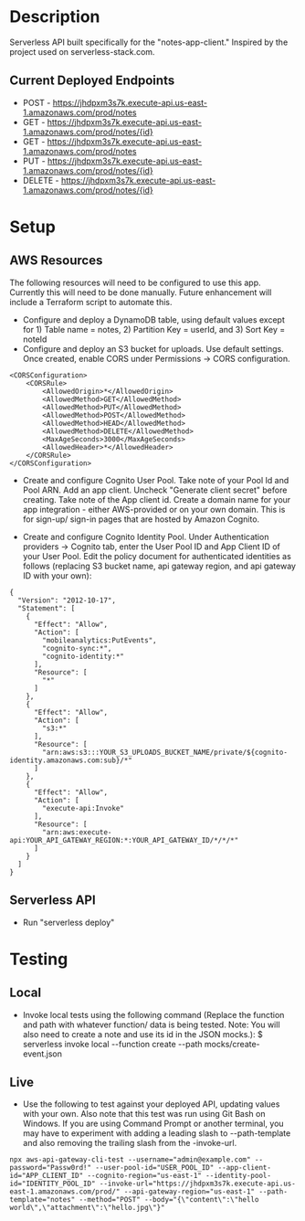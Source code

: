 # Description

Serverless API built specifically for the "notes-app-client." Inspired by the project used on serverless-stack.com. 

## Current Deployed Endpoints

- POST - https://jhdpxm3s7k.execute-api.us-east-1.amazonaws.com/prod/notes
- GET - https://jhdpxm3s7k.execute-api.us-east-1.amazonaws.com/prod/notes/{id}  
- GET - https://jhdpxm3s7k.execute-api.us-east-1.amazonaws.com/prod/notes
- PUT - https://jhdpxm3s7k.execute-api.us-east-1.amazonaws.com/prod/notes/{id}  
- DELETE - https://jhdpxm3s7k.execute-api.us-east-1.amazonaws.com/prod/notes/{id}

# Setup

## AWS Resources

The following resources will need to be configured to use this app. Currently this will need to be done manually. Future enhancement will include a Terraform script to automate this. 

- Configure and deploy a DynamoDB table, using default values except for 1) Table name = notes, 2) Partition Key = userId, and 3) Sort Key = noteId
- Configure and deploy an S3 bucket for uploads. Use default settings. Once created, enable CORS under Permissions -> CORS configuration. 

```
<CORSConfiguration>
	<CORSRule>
		<AllowedOrigin>*</AllowedOrigin>
		<AllowedMethod>GET</AllowedMethod>
		<AllowedMethod>PUT</AllowedMethod>
		<AllowedMethod>POST</AllowedMethod>
		<AllowedMethod>HEAD</AllowedMethod>
		<AllowedMethod>DELETE</AllowedMethod>
		<MaxAgeSeconds>3000</MaxAgeSeconds>
		<AllowedHeader>*</AllowedHeader>
	</CORSRule>
</CORSConfiguration>
```

- Create and configure Cognito User Pool. Take note of your Pool Id and Pool ARN. Add an app client. Uncheck "Generate client secret" before creating. Take note of the App client id. Create a domain name for your app integration - either AWS-provided or on your own domain. This is for sign-up/ sign-in pages that are hosted by Amazon Cognito. 

- Create and configure Cognito Identity Pool. Under Authentication providers -> Cognito tab, enter the User Pool ID and App Client ID of your User Pool. Edit the policy document for authenticated identities as follows (replacing S3 bucket name, api gateway region, and api gateway ID with your own): 

```
{
  "Version": "2012-10-17",
  "Statement": [
    {
      "Effect": "Allow",
      "Action": [
        "mobileanalytics:PutEvents",
        "cognito-sync:*",
        "cognito-identity:*"
      ],
      "Resource": [
        "*"
      ]
    },
    {
      "Effect": "Allow",
      "Action": [
        "s3:*"
      ],
      "Resource": [
        "arn:aws:s3:::YOUR_S3_UPLOADS_BUCKET_NAME/private/${cognito-identity.amazonaws.com:sub}/*"
      ]
    },
    {
      "Effect": "Allow",
      "Action": [
        "execute-api:Invoke"
      ],
      "Resource": [
        "arn:aws:execute-api:YOUR_API_GATEWAY_REGION:*:YOUR_API_GATEWAY_ID/*/*/*"
      ]
    }
  ]
}
```

## Serverless API 

- Run "serverless deploy" 

# Testing

## Local

- Invoke local tests using the following command (Replace the function and path with whatever function/ data is being tested. Note: You will also need to create a note and use its id in the JSON mocks.): 
$ serverless invoke local --function create --path mocks/create-event.json

## Live

- Use the following to test against your deployed API, updating values with your own. Also note that this test was run using Git Bash on Windows. If you are using Command Prompt or another terminal, you may have to experiment with adding a leading slash to --path-template and also removing the trailing slash from the -invoke-url. 

```
npx aws-api-gateway-cli-test --username="admin@example.com" --password="Passw0rd!" --user-pool-id="USER_POOL_ID" --app-client-id="APP_CLIENT_ID" --cognito-region="us-east-1" --identity-pool-id="IDENTITY_POOL_ID" --invoke-url="https://jhdpxm3s7k.execute-api.us-east-1.amazonaws.com/prod/" --api-gateway-region="us-east-1" --path-template="notes" --method="POST" --body="{\"content\":\"hello world\",\"attachment\":\"hello.jpg\"}"
```